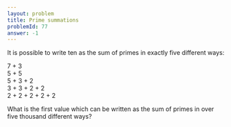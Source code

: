 ```yaml
---
layout: problem
title: Prime summations
problemId: 77
answer: -1
---
```

It is possible to write ten as the sum of primes in exactly five different ways:

7 + 3  
 5 + 5  
 5 + 3 + 2  
 3 + 3 + 2 + 2  
 2 + 2 + 2 + 2 + 2

What is the first value which can be written as the sum of primes in over five thousand different ways?